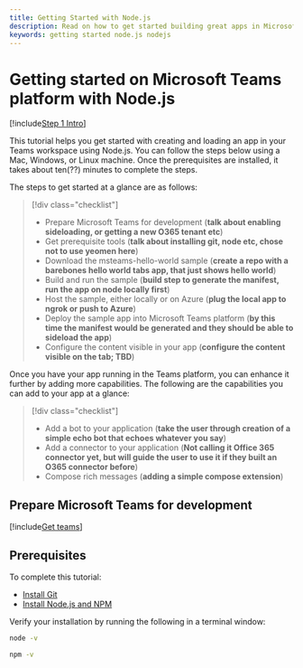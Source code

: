```yaml
---
title: Getting Started with Node.js
description: Read on how to get started building great apps in Microsoft Teams using Node.js
keywords: getting started node.js nodejs
---
```

# Getting started on Microsoft Teams platform with Node.js

[!include[Step 1 Intro](~/includes/get-started/step1-intro.md)]

This tutorial helps you get started with creating and loading an app in your Teams workspace using Node.js. You can follow the steps below using a Mac, Windows, or Linux machine. Once the prerequisites are installed, it takes about ten(??) minutes to complete the steps.

The steps to get started at a glance are as follows:

> [!div class="checklist"]
> * Prepare Microsoft Teams for development (**talk about enabling sideloading, or getting a new O365 tenant etc**)
> * Get prerequisite tools (**talk about installing git, node etc, chose not to use yeomen here**)
> * Download the msteams-hello-world sample (**create a repo with a barebones hello world tabs app, that just shows hello world**)
> * Build and run the sample (**build step to generate the manifest, run the app on node locally first**)
> * Host the sample, either locally or on Azure (**plug the local app to ngrok or push to Azure**)
> * Deploy the sample app into Microsoft Teams platform (**by this time the manifest would be generated and they should be able to sideload the app**)
> * Configure the content visible in your app (**configure the content visible on the tab; TBD**)

Once you have your app running in the Teams platform, you can enhance it further by adding more capabilities. The following are the capabilities you can add to your app at a glance:

> [!div class="checklist"]
> * Add a bot to your application (**take the user through creation of a simple echo bot that echoes whatever you say**)
> * Add a connector to your application (**Not calling it Office 365 connector yet, but will guide the user to use it if they built an O365 connector before**)
> * Compose rich messages (**adding a simple compose extension**)

## Prepare Microsoft Teams for development

[!include[Get teams](~/includes/get-started/step1-prepare-for-dev.md)]

## Prerequisites

To complete this tutorial:

* [Install Git](https://git-scm.com/downloads)
* [Install Node.js and NPM](https://nodejs.org/)

Verify your installation by running the following in a terminal window:

```bash
node -v
```

```bash
npm -v
```

<!--
> [!div class="nextstepaction"]
> [Move to the next step](get-started-step2)
-->
